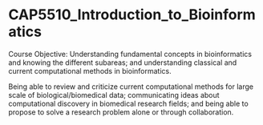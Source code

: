 # CAP5510_Introduction_to_Bioinformatics

Course Objective:
Understanding fundamental concepts in bioinformatics and knowing the different subareas; and understanding classical and current computational methods in bioinformatics.

Being able to review and criticize current computational methods for large scale of biological/biomedical data; communicating ideas about computational discovery in biomedical research fields; and being able to propose to solve a research problem alone or through collaboration.
